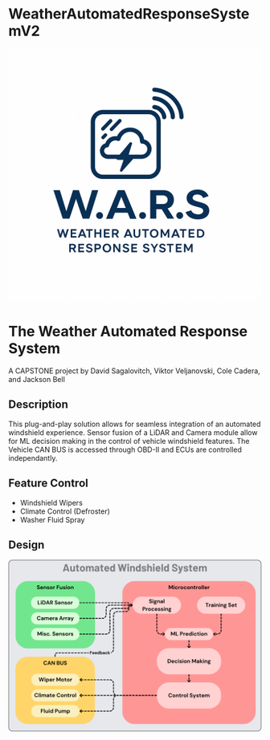# WeatherAutomatedResponseSystemV2
![image](https://github.com/DavidSagalovitch/WeatherAutomatedResponseSystemV2/blob/main/Pictures/WARS_logo.png)
# The Weather Automated Response System
A CAPSTONE project by David Sagalovitch, Viktor Veljanovski, Cole Cadera, and Jackson Bell
## Description
This plug-and-play solution allows for seamless integration of an automated windshield experience. Sensor fusion of a LiDAR and Camera module allow for ML decision making in the control of vehicle windshield features. The Vehicle CAN BUS is accessed through OBD-II and ECUs are controlled independantly.
## Feature Control
- Windshield Wipers
- Climate Control (Defroster)
- Washer Fluid Spray
## Design
![image](https://github.com/DavidSagalovitch/WeatherAutomatedResponseSystemV2/blob/main/Pictures/overview.png)

